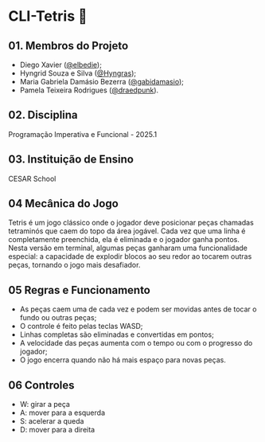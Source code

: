 # CLI-Tetris 🧩

## 01. Membros do Projeto
- Diego Xavier ([@elbedie](https://github.com/elbedie));
- Hyngrid Souza e Silva ([@Hyngras](https://github.com/Hyngras));
- Maria Gabriela Damásio Bezerra ([@gabidamasio](https://github.com/gabidamasio));
- Pamela Teixeira Rodrigues ([@draedpunk](https://github.com/draedpunk)).

## 02. Disciplina
Programação Imperativa e Funcional - 2025.1

## 03. Instituição de Ensino
CESAR School

## 04 Mecânica do Jogo
Tetris é um jogo clássico onde o jogador deve posicionar peças chamadas tetraminós que caem do topo da área jogável. Cada vez que uma linha é completamente preenchida, ela é eliminada e o jogador ganha pontos.
Nesta versão em terminal, algumas peças ganharam uma funcionalidade especial: a capacidade de explodir blocos ao seu redor ao tocarem outras peças, tornando o jogo mais desafiador.

## 05 Regras e Funcionamento
- As peças caem uma de cada vez e podem ser movidas antes de tocar o fundo ou outras peças;
- O controle é feito pelas teclas WASD;
- Linhas completas são eliminadas e convertidas em pontos;
- A velocidade das peças aumenta com o tempo ou com o progresso do jogador;
- O jogo encerra quando não há mais espaço para novas peças.

## 06 Controles
- W: girar a peça
- A: mover para a esquerda
- S: acelerar a queda
- D: mover para a direita
